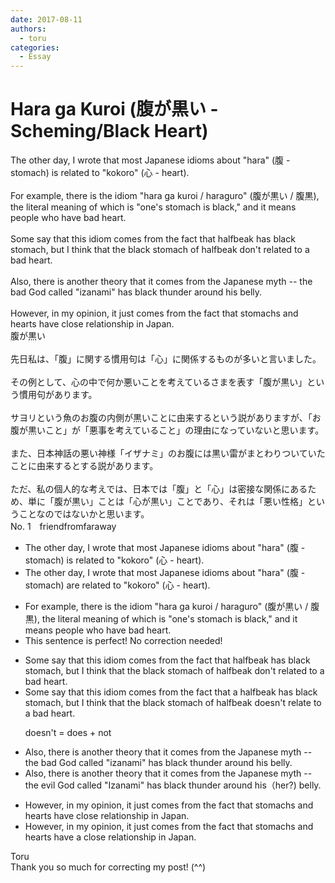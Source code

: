 ```yaml
---
date: 2017-08-11
authors:
  - toru
categories:
  - Essay
---
```


<h1 id="subject_show">Hara ga Kuroi (腹が黒い - Scheming/Black Heart)</h1>
<div class="date" hidden>Aug 11, 2017 12:00</div>
<div id="post"><div id="body_show_ori">
The other day, I wrote that most Japanese idioms about "hara" (腹 - stomach) is related to "kokoro" (心 - heart).<br/><br/>For example, there is the idiom "hara ga kuroi / haraguro" (腹が黒い / 腹黒), the literal meaning of which is "one's stomach is black," and it means people who have bad heart.<br/><br/>Some say that this idiom comes from the fact that halfbeak has black stomach, but I think that the black stomach of halfbeak don't related to a bad heart.<br/><br/>Also, there is another theory that it comes from the Japanese myth -- the bad God called "izanami" has black thunder around his belly.<br/><br/>However, in my opinion, it just comes from the fact that stomachs and hearts have close relationship in Japan.
</div></div>

<!-- more -->

<div id="post_ja"><div id="body_show_mo">
腹が黒い<br/><br/>先日私は、「腹」に関する慣用句は「心」に関係するものが多いと言いました。<br/><br/>その例として、心の中で何か悪いことを考えているさまを表す「腹が黒い」という慣用句があります。<br/><br/>サヨリという魚のお腹の内側が黒いことに由来するという説がありますが、「お腹が黒いこと」が「悪事を考えていること」の理由になっていないと思います。<br/><br/>また、日本神話の悪い神様「イザナミ」のお腹には黒い雷がまとわりついていたことに由来するとする説があります。<br/><br/>ただ、私の個人的な考えでは、日本では「腹」と「心」は密接な関係にあるため、単に「腹が黒い」ことは「心が黒い」ことであり、それは「悪い性格」ということなのではないかと思います。
</div></div>
<div id="block"><div class="first_name"> No. 1　<span class="just_name">friendfromfaraway</span></div><div id="block2">
<ul class="correction_field">
<li class="incorrect">The other day, I wrote that most Japanese idioms about "hara" (腹 - stomach) is related to "kokoro" (心 - heart).</li>
<li class="corrected correct">
The other day, I wrote that most Japanese idiom<span class="f_blue">s</span> about "hara" (腹 - stomach) <span class="f_blue">are</span> related to "kokoro" (心 - heart).
</li>
</ul>
<ul class="correction_field">
<li class="incorrect">For example, there is the idiom "hara ga kuroi / haraguro" (腹が黒い / 腹黒), the literal meaning of which is "one's stomach is black," and it means people who have bad heart.</li>
<li class="corrected perfect">This sentence is perfect! No correction needed!</li>
</ul>
<ul class="correction_field">
<li class="incorrect">Some say that this idiom comes from the fact that halfbeak has black stomach, but I think that the black stomach of halfbeak don't related to a bad heart.</li>
<li class="corrected correct">
Some say that this idiom comes from the fact that a halfbeak has black stomach, but I think that the black stomach of halfbeak <span class="f_blue">doesn't</span> relate to a bad heart.
<p class="correction_comment">doesn't = does + not</p>
</li>
</ul>
<ul class="correction_field">
<li class="incorrect">Also, there is another theory that it comes from the Japanese myth -- the bad God called "izanami" has black thunder around his belly.</li>
<li class="corrected correct">
Also, there is another theory that it comes from the Japanese myth -- the evil God called "Izanami" has black thunder around his<span class="f_gray">（her?) </span>belly.
</li>
</ul>
<ul class="correction_field">
<li class="incorrect">However, in my opinion, it just comes from the fact that stomachs and hearts have close relationship in Japan.</li>
<li class="corrected correct">
However, in my opinion, it just comes from the fact that stomachs and hearts have <span class="f_blue">a</span> close relationship in Japan.
</li>
</ul>
</div><div class="name"><span class="just_name">Toru</span><br>
Thank you so much for correcting my post! (^^)
</div>
</div>
